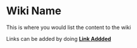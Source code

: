 # Wiki Name

This is where you would list the content to the wiki

Links can be added by doing **[Link Addded](https://www.google.com)**
